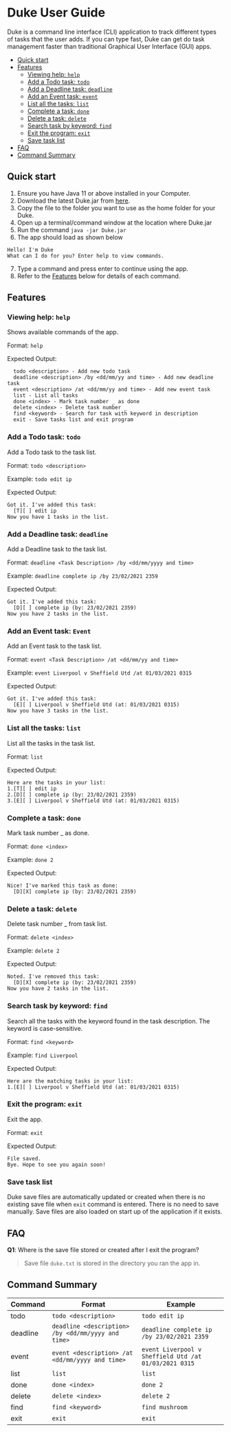 # Duke User Guide

Duke is a command line interface (CLI) application to track different types of tasks that the user adds.
If you can type fast, Duke can get do task management faster than traditional Graphical User Interface (GUI) apps.

- [Quick start](#quick-start)
- [Features](#features)
    * [Viewing help: `help`](#viewing-help-help)
    * [Add a Todo task: `todo`](#add-a-todo-task-todo)
    * [Add a Deadline task: `deadline`](#add-a-deadline-task-deadline)
    * [Add an Event task: `event`](#add-an-event-task-event)
    * [List all the tasks: `list`](#list-all-the-tasks-list)
    * [Complete a task: `done`](#complete-a-task-done)
    * [Delete a task: `delete`](#delete-a-task-delete)
    * [Search task by keyword: `find`](#search-task-by-keyword-find)
    * [Exit the program: `exit`](#exit-the-program-bye)
    * [Save task list](#save-task-list)
- [FAQ](#faq)
- [Command Summary](#command-summary)

## Quick start

1. Ensure you have Java 11 or above installed in your Computer.
2. Download the latest Duke.jar from [here](https://github.com/ongweisheng/ip/releases/tag/A-Release).
3. Copy the file to the folder you want to use as the home folder for your Duke.
4. Open up a terminal/command window at the location where Duke.jar
5. Run the command `java -jar Duke.jar`
6. The app should load as shown below

```
Hello! I'm Duke
What can I do for you? Enter help to view commands.
```
7. Type a command and press enter to continue using the app.
8. Refer to the [Features](#features) below for details of each command.

## Features

### Viewing help: `help`

Shows available commands of the app.

Format: `help`

Expected Output:
```
  todo <description> - Add new todo task
  deadline <description> /by <dd/mm/yy and time> - Add new deadline task 
  event <description> /at <dd/mm/yy and time> - Add new event task
  list - List all tasks
  done <index> - Mark task number _ as done
  delete <index> - Delete task number _ 
  find <keyword> - Search for task with keyword in description
  exit - Save tasks list and exit program
```
### Add a Todo task: `todo`

Add a Todo task to the task list.

Format: `todo <description>`

Example: `todo edit ip`

Expected Output:
```
Got it. I've added this task:
  [T][ ] edit ip
Now you have 1 tasks in the list.
```
### Add a Deadline task: `deadline`

Add a Deadline task to the task list.

Format: `deadline <Task Description> /by <dd/mm/yyyy and time>`

Example: `deadline complete ip /by 23/02/2021 2359`

Expected Output:
```
Got it. I've added this task:
  [D][ ] complete ip (by: 23/02/2021 2359)
Now you have 2 tasks in the list.
```

### Add an Event task: `Event`

Add an Event task to the task list.

Format: `event <Task Description> /at <dd/mm/yy and time>`

Example: `event Liverpool v Sheffield Utd /at 01/03/2021 0315`

Expected Output:
```
Got it. I've added this task:
  [E][ ] Liverpool v Sheffield Utd (at: 01/03/2021 0315)
Now you have 3 tasks in the list.
```

### List all the tasks: `list`

List all the tasks in the task list.

Format: `list`

Expected Output:
```
Here are the tasks in your list:
1.[T][ ] edit ip
2.[D][ ] complete ip (by: 23/02/2021 2359)
3.[E][ ] Liverpool v Sheffield Utd (at: 01/03/2021 0315)
```

### Complete a task: `done`

Mark task number _ as done.

Format: `done <index>`

Example: `done 2`

Expected Output:
```
Nice! I've marked this task as done:
  [D][X] complete ip (by: 23/02/2021 2359)
```

### Delete a task: `delete`

Delete task number _ from task list.

Format: `delete <index>`

Example: `delete 2`

Expected Output:
```
Noted. I've removed this task:
  [D][X] complete ip (by: 23/02/2021 2359)
Now you have 2 tasks in the list.
```

### Search task by keyword: `find`

Search all the tasks with the keyword found in the task description.
The keyword is case-sensitive.

Format: `find <keyword>`

Example: `find Liverpool`

Expected Output:
```
Here are the matching tasks in your list:
1.[E][ ] Liverpool v Sheffield Utd (at: 01/03/2021 0315)
```

### Exit the program: `exit`

Exit the app.

Format: `exit`

Expected Output:
```
File saved.
Bye. Hope to see you again soon!
```

### Save task list

Duke save files are automatically updated or created when there is no existing save file
when `exit` command is entered. There is no need to save manually. Save files are also loaded on start up
of the application if it exists.

## FAQ

**Q1**: Where is the save file stored or created after I exit the program?

> Save file `duke.txt` is stored in the directory you ran the app in.

## Command Summary

Command | Format | Example |
------- | ------- | ------- | 
todo | `todo <description>` | `todo edit ip` |
deadline | `deadline <description> /by <dd/mm/yyyy and time>` | `deadline complete ip /by 23/02/2021 2359` |
event | `event <description> /at <dd/mm/yyyy and time>`      | `event Liverpool v Sheffield Utd /at 01/03/2021 0315` |
list | `list` | `list` |
done | `done <index>` | `done 2` |
delete | `delete <index>` | `delete 2` |
find | `find <keyword>` | `find mushroom` |
exit | `exit` | `exit` |

